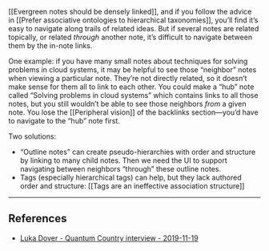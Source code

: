 [[Evergreen notes should be densely linked]], and if you follow the advice in [[Prefer associative ontologies to hierarchical taxonomies]], you’ll find it’s easy to navigate along trails of related ideas. But if several notes are related topically, or related _through_ another note, it’s difficult to navigate between them by the in-note links.

One example: if you have many small notes about techniques for solving problems in cloud systems, it may be helpful to see those “neighbor” notes when viewing a particular note. They’re not directly related, so it doesn’t make sense for them all to link to each other. You could make a “hub” note called “Solving problems in cloud systems” which contains links to all those notes, but you still wouldn’t be able to see those neighbors _from_ a given note. You lose the [[Peripheral vision]] of the backlinks section—you’d have to navigate to the “hub” note first.

Two solutions:

- “Outline notes” can create pseudo-hierarchies with order and structure by linking to many child notes. Then we need the UI to support navigating between neighbors “through” these outline notes.
- Tags (especially hierarchical tags) can help, but they lack authored order and structure: [[Tags are an ineffective association structure]]

---

## References

- [Luka Dover - Quantum Country interview - 2019-11-19](https://notes.andymatuschak.org/z7yd2pijFR2BRL7d1mqe3d1)